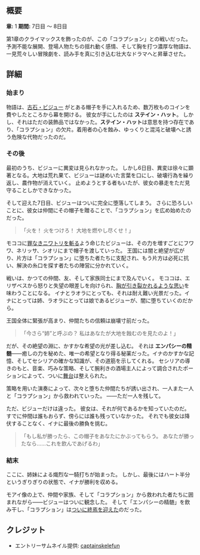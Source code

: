 <!-- title: コラプション -->
<!-- quote: 堕落せし者が、この地を支配するだろう。 -->
<!-- chapters: 0 -->
<!-- images: (コラプションに侵された大地を歩くビジュー), (エリザベスに助けを求めるモココ), (堕落したフワワが大切なニワトリを自らの手で斬る), (イナが姉と戦う姿), (コラプションの終焉に癒しを飲むビジュー) -->
<!-- model: false -->

## 概要

**章:** 1
**期間:** 7日目 ～ 8日目

第1章のクライマックスを飾ったのが、この「コラプション」との戦いだった。
予測不能な展開、登場人物たちの揺れ動く感情、そして胸を打つ濃厚な物語は、一見荒々しい冒険劇を、読み手を真に引き込む壮大なドラマへと昇華させた。

## 詳細

### 始まり

物語は、[古石・ビジュー](#entry:bijou-entry) がとある帽子を手に入れるため、数万枚ものコインを費やしたところから幕を開ける。
彼女が手にしたのは **ステイン・ハット**。
しかし、それはただの装飾品ではなかった。**ステイン・ハット**は意思を持つ存在であり、「コラプション」の欠片。着用者の心を蝕み、ゆっくりと混沌と破壊へと誘う危険な代物だったのだ。

### その後

最初のうち、ビジューに異変は見られなかった。
しかし6日目、異変は徐々に顕著となる。大地は荒れ果て、ビジューは謎めいた言葉を口にし、破壊行為を繰り返し、農作物が消えていく。
止めようとする者もいたが、彼女の暴走をただ見守ることしかできなかった。

そして迎えた7日目、ビジューはついに完全に堕落してしまう。
さらに恐ろしいことに、彼女は仲間にその帽子を贈ることで、「コラプション」を広め始めたのだった。

> 「火を！ 火をつけろ！
> 大地を燃やし尽くせ！」

モココに[罪なきニワトリを斬る](https://www.youtube.com/live/qFnAgJtQtiY?si=I8pw4o1eeG_aDK5a&start=12974)よう命じたビジューは、その力を増すごとにフワワ、ネリッサ、シオリにまで帽子を渡していった。
王国には闇と絶望が広がり、片方は「コラプション」に堕ちた者たちに支配され、もう片方は必死に抗い、解決の糸口を探す者たちの陣営に分かれていく。

戦いは、かつての仲間、友、そして家族同士にまで及んでいく。
モココは、エリザベスから怒りと失望の眼差しを向けられ、[胸が引き裂かれるような思い](https://www.youtube.com/live/6TXwZjXEoxk?si=xxB_sQ9KhDy7UMnv&t=1608)を味わうことになる。
イナとラオラにとっても、それは耐え難い光景だった。イナにとっては姉、ラオラにとっては娘であるビジューが、闇に堕ちていくのだから。

王国全体に緊張が高まり、仲間たちの信頼は崩壊寸前だった。

> 「今さら“姉”と呼ぶの？ 私はあなたが大地を蝕むのを見たのよ！」

だが、その絶望の淵に、かすかな希望の光が差し込む。
それは **エンパシーの精髄**――癒しの力を秘めた、唯一の希望となり得る秘薬だった。イナのかすかな記憶、そしてセシリアの確かな知識が、その道筋を示してくれる。
セシリアの導きのもと、音楽、巧みな策略、そして腕利きの酒場主人によって調合されたポーションによって、ついに[舞台](https://www.youtube.com/live/_urPfTQnLes?si=ldRQcihdPK3M_hZn&t=12403)は整えられた。

策略を用いた演奏によって、次々と堕ちた仲間たちが誘い出され、一人また一人と「コラプション」から救われていった。
――ただ一人を残して。

ただ、ビジューだけは違った。
彼女は、それが何であるかを知っていたのだ。
すでに仲間は誰もおらず、傍らには誰も残っていなかった。
それでも彼女は降伏することなく、イナに最後の勝負を挑む。

> 「もし私が勝ったら、この帽子をあなたにかぶってもらう。
> あなたが勝ったなら……これを飲んであげるわ」

### 結末

ここに、姉妹による熾烈な一騎打ちが始まった。
しかし、最後にはハート半分というぎりぎりの状態で、イナが勝利を収める。

モアイ像の上で、仲間や家族、そして「コラプション」から救われた者たちに囲まれながら――ビジューはついに観念した。
そして「エンパシーの精髄」を飲み干し、「コラプション」は[ついに終焉を迎えた](https://www.youtube.com/live/u3MQlnSHfhA?feature=shared&t=12247)のだった。

## クレジット

- エントリーサムネイル提供: [captainskelefun](https://x.com/captainskelefun/status/1900878033872986249)
